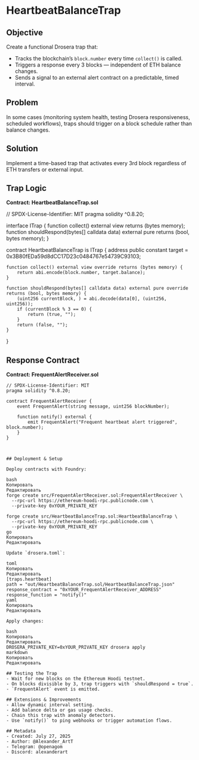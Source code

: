 # HeartbeatBalanceTrap

## Objective
Create a functional Drosera trap that:
- Tracks the blockchain’s `block.number` every time `collect()` is called.
- Triggers a response every 3 blocks — independent of ETH balance changes.
- Sends a signal to an external alert contract on a predictable, timed interval.

## Problem
In some cases (monitoring system health, testing Drosera responsiveness, scheduled workflows), traps should trigger on a block schedule rather than balance changes.

## Solution
Implement a time-based trap that activates every 3rd block regardless of ETH transfers or external input.

## Trap Logic

**Contract: HeartbeatBalanceTrap.sol**

// SPDX-License-Identifier: MIT
pragma solidity ^0.8.20;

interface ITrap {
    function collect() external view returns (bytes memory);
    function shouldRespond(bytes[] calldata data) external pure returns (bool, bytes memory);
}

contract HeartbeatBalanceTrap is ITrap {
    address public constant target = 0x3B80fEDa59d8dCC17D23c0484767e54739C93103;

    function collect() external view override returns (bytes memory) {
        return abi.encode(block.number, target.balance);
    }

    function shouldRespond(bytes[] calldata data) external pure override returns (bool, bytes memory) {
        (uint256 currentBlock, ) = abi.decode(data[0], (uint256, uint256));
        if (currentBlock % 3 == 0) {
            return (true, "");
        }
        return (false, "");
    }
}

## Response Contract

**Contract: FrequentAlertReceiver.sol**

```solidity
// SPDX-License-Identifier: MIT
pragma solidity ^0.8.20;

contract FrequentAlertReceiver {
    event FrequentAlert(string message, uint256 blockNumber);

    function notify() external {
        emit FrequentAlert("Frequent heartbeat alert triggered", block.number);
    }
}



## Deployment & Setup

Deploy contracts with Foundry:

bash
Копировать
Редактировать
forge create src/FrequentAlertReceiver.sol:FrequentAlertReceiver \
  --rpc-url https://ethereum-hoodi-rpc.publicnode.com \
  --private-key 0xYOUR_PRIVATE_KEY

forge create src/HeartbeatBalanceTrap.sol:HeartbeatBalanceTrap \
  --rpc-url https://ethereum-hoodi-rpc.publicnode.com \
  --private-key 0xYOUR_PRIVATE_KEY
go
Копировать
Редактировать

Update `drosera.toml`:

toml
Копировать
Редактировать
[traps.heartbeat]
path = "out/HeartbeatBalanceTrap.sol/HeartbeatBalanceTrap.json"
response_contract = "0xYOUR_FrequentAlertReceiver_ADDRESS"
response_function = "notify()"
yaml
Копировать
Редактировать

Apply changes:

bash
Копировать
Редактировать
DROSERA_PRIVATE_KEY=0xYOUR_PRIVATE_KEY drosera apply
markdown
Копировать
Редактировать

## Testing the Trap
- Wait for new blocks on the Ethereum Hoodi testnet.
- On blocks divisible by 3, trap triggers with `shouldRespond = true`.
- `FrequentAlert` event is emitted.

## Extensions & Improvements
- Allow dynamic interval setting.
- Add balance delta or gas usage checks.
- Chain this trap with anomaly detectors.
- Use `notify()` to ping webhooks or trigger automation flows.

## Metadata
- Created: July 27, 2025
- Author: @Alexander_ArtT
- Telegram: @openagom
- Discord: alexanderart
